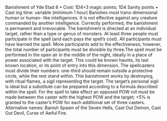 Banishment of Yde Etad 8
• Cost:  1D4+3 magic points; 1D4 Sanity points 
•
 Cast
ing time: variable (minimum 1 hour)
Banishes most trans-dimensional human or human-
like intelligences. It is not effective against any creature 
commanded by another intelligence. Correctly performed, 
the banishment is permanent and irrevocable. The 
banishment is directed at an individual target, rather than 
a type or genus of monsters.
At least three people must participate in the spell 
(and each pays the spell’s cost). All participants must 
have learned the spell. More participants add to the 
effectiveness; however, the total number of participants 
must be divisible by three.The spell must be performed in the open air in the 
middle of the night, ideally in a place of power associated 
with the target. This could be known haunts, its last known 
location, or its point of entry into this dimension. The 
spellcasters must divide their numbers: one-third should 
remain outside a protective circle, while the rest stand 
within.
This banishment works by destroying, with ritual flames, 
a sigil representing the target. The target’s personal sigil 
is ideal but a substitute can be prepared according to a 
formula described within the spell. For the spell to take 
effect an opposed POW roll must be made between the 
caster with the highest POW and the target; +5% is 
granted to the caster’s POW for each additional set of 
three casters.
Alternative names: Banish Spawn of the Seven Hells, Cast 
Out Demon, Cast Out Devil, Curse of Awful Fire.

